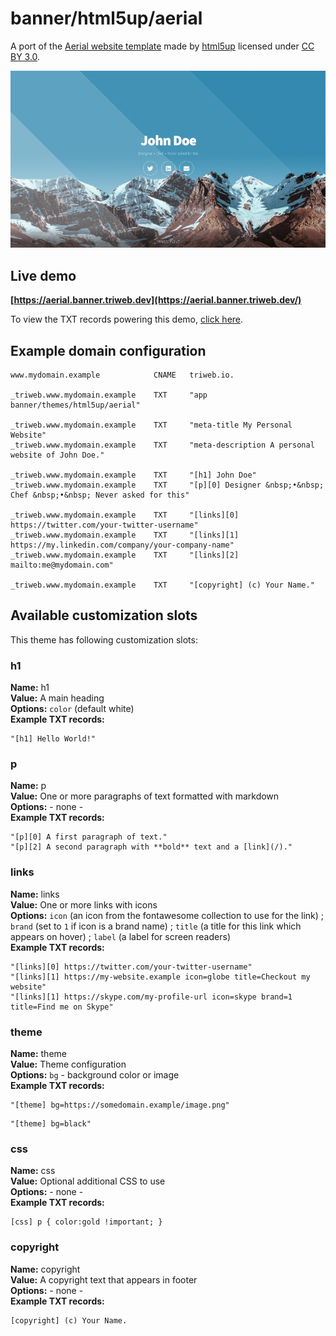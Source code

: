 # banner/html5up/aerial

A port of the [Aerial website template](https://html5up.net/aerial) made by [html5up](https://html5up.net/) licensed under [CC BY 3.0](https://html5up.net/license).

![banner/html5up/aerial](preview.png)

## Live demo

**[https://aerial.banner.triweb.dev](https://aerial.banner.triweb.dev/)**

To view the TXT records powering this demo, [click here](https://mxtoolbox.com/SuperTool.aspx?action=txt%3a_triweb.aerial.banner.triweb.dev&run=toolpage).

## Example domain configuration

```
www.mydomain.example            CNAME   triweb.io.

_triweb.www.mydomain.example    TXT     "app banner/themes/html5up/aerial"

_triweb.www.mydomain.example    TXT     "meta-title My Personal Website"
_triweb.www.mydomain.example    TXT     "meta-description A personal website of John Doe."

_triweb.www.mydomain.example    TXT     "[h1] John Doe"
_triweb.www.mydomain.example    TXT     "[p][0] Designer &nbsp;•&nbsp; Chef &nbsp;•&nbsp; Never asked for this"

_triweb.www.mydomain.example    TXT     "[links][0] https://twitter.com/your-twitter-username"
_triweb.www.mydomain.example    TXT     "[links][1] https://my.linkedin.com/company/your-company-name"
_triweb.www.mydomain.example    TXT     "[links][2] mailto:me@mydomain.com"

_triweb.www.mydomain.example    TXT     "[copyright] (c) Your Name."

```

## Available customization slots

This theme has following customization slots:

### h1

**Name:**       h1<br/>
**Value:**      A main heading<br/>
**Options:**    `color` (default white)<br/>
**Example TXT records:**
```
"[h1] Hello World!"
```

### p

**Name:**       p<br/>
**Value:**      One or more paragraphs of text formatted with markdown<br/>
**Options:**    - none -<br/>
**Example TXT records:**
```
"[p][0] A first paragraph of text."
"[p][2] A second paragraph with **bold** text and a [link](/)."
```

### links

**Name:**       links<br/>
**Value:**      One or more links with icons<br/>
**Options:**    `icon` (an icon from the fontawesome collection to use for the link) ; `brand` (set to `1` if icon is a brand name) ; `title` (a title for this link which appears on hover) ; `label` (a label for screen readers)<br/>
**Example TXT records:**
```
"[links][0] https://twitter.com/your-twitter-username"
"[links][1] https://my-website.example icon=globe title=Checkout my website"
"[links][1] https://skype.com/my-profile-url icon=skype brand=1 title=Find me on Skype"
```

### theme

**Name:**       theme<br/>
**Value:**      Theme configuration<br/>
**Options:**    `bg` - background color or image<br/>
**Example TXT records:**
```
"[theme] bg=https://somedomain.example/image.png"
```

```
"[theme] bg=black"
```

### css

**Name:**       css<br/>
**Value:**      Optional additional CSS to use<br/>
**Options:**    - none -<br/>
**Example TXT records:**

```
[css] p { color:gold !important; }
```

### copyright

**Name:**       copyright<br/>
**Value:**      A copyright text that appears in footer<br/>
**Options:**    - none -<br/>
**Example TXT records:**
```
[copyright] (c) Your Name.
```

